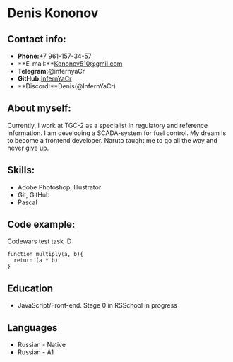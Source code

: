 # Denis Kononov
## Contact info:
- **Phone:**+7 961-157-34-57
- **E-mail:**Kononov510@gmil.com
- **Telegram:**@infernyaCr
- **GitHub:**[InfernYaCr](https://github.com/InfernYaCr)
- **Discord:**Denis(@InfernYaCr)
## About myself:
Currently, I work at TGC-2 as a specialist in regulatory and reference information. I am developing a SCADA-system for fuel control.
My dream is to become a frontend developer.
Naruto taught me to go all the way and never give up.
## Skills:
- Adobe Photoshop, Illustrator
- Git, GitHub
- Pascal
## Code example:
Codewars test task :D
```
function multiply(a, b){
  return (a * b)
}
```
## Education
- JavaScript/Front-end. Stage 0 in RSSchool in progress

## Languages
- Russian - Native
- Russian - A1